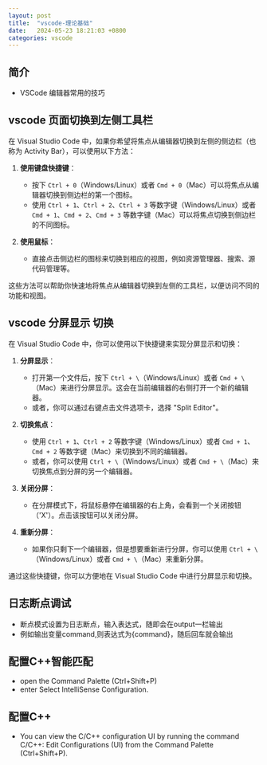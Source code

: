 ```yaml
---
layout: post
title:  "vscode-理论基础"
date:   2024-05-23 18:21:03 +0800
categories: vscode
---
```

## 简介

+ VSCode 编辑器常用的技巧

## vscode 页面切换到左侧工具栏

在 Visual Studio Code 中，如果你希望将焦点从编辑器切换到左侧的侧边栏（也称为 Activity Bar），可以使用以下方法：

1. **使用键盘快捷键**：
   - 按下 `Ctrl + 0`（Windows/Linux）或者 `Cmd + 0`（Mac）可以将焦点从编辑器切换到侧边栏的第一个图标。
   - 使用 `Ctrl + 1`、`Ctrl + 2`、`Ctrl + 3` 等数字键（Windows/Linux）或者 `Cmd + 1`、`Cmd + 2`、`Cmd + 3` 等数字键（Mac）可以将焦点切换到侧边栏的不同图标。

2. **使用鼠标**：
   - 直接点击侧边栏的图标来切换到相应的视图，例如资源管理器、搜索、源代码管理等。

这些方法可以帮助你快速地将焦点从编辑器切换到左侧的工具栏，以便访问不同的功能和视图。

## vscode 分屏显示 切换

在 Visual Studio Code 中，你可以使用以下快捷键来实现分屏显示和切换：

1. **分屏显示**：
   - 打开第一个文件后，按下 `Ctrl + \`（Windows/Linux）或者 `Cmd + \`（Mac）来进行分屏显示。这会在当前编辑器的右侧打开一个新的编辑器。
   - 或者，你可以通过右键点击文件选项卡，选择 "Split Editor"。

2. **切换焦点**：
   - 使用 `Ctrl + 1`、`Ctrl + 2` 等数字键（Windows/Linux）或者 `Cmd + 1`、`Cmd + 2` 等数字键（Mac）来切换到不同的编辑器。
   - 或者，你可以使用 `Ctrl + \`（Windows/Linux）或者 `Cmd + \`（Mac）来切换焦点到分屏的另一个编辑器。

3. **关闭分屏**：
   - 在分屏模式下，将鼠标悬停在编辑器的右上角，会看到一个关闭按钮（'X'）。点击该按钮可以关闭分屏。

4. **重新分屏**：
   - 如果你只剩下一个编辑器，但是想要重新进行分屏，你可以使用 `Ctrl + \`（Windows/Linux）或者 `Cmd + \`（Mac）来重新分屏。

通过这些快捷键，你可以方便地在 Visual Studio Code 中进行分屏显示和切换。

## 日志断点调试

+ 断点模式设置为日志断点，输入表达式，随即会在output一栏输出
+ 例如输出变量command,则表达式为{command}，随后回车就会输出

## 配置C++智能匹配

+ open the Command Palette (Ctrl+Shift+P) 
+ enter Select IntelliSense Configuration. 

## 配置C++

+ You can view the C/C++ configuration UI by running the command C/C++: Edit Configurations (UI) from the Command Palette (Ctrl+Shift+P).